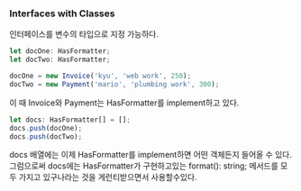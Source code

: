 ### Interfaces with Classes

인터페이스를 변수의 타입으로 지정 가능하다.

```typescript
let docOne: HasFormatter;
let docTwo: HasFormatter;

docOne = new Invoice('kyu', 'web work', 250);
docTwo = new Payment('mario', 'plumbing work', 300);
``` 

이 때 Invoice와 Payment는 HasFormatter를 implement하고 있다.


```typescript
let docs: HasFormatter[] = [];
docs.push(docOne);
docs.push(docTwo);
```

docs 배열에는 이제 HasFormatter를 implement하면 어떤 객체든지 들어올 수 있다.
그럼으로써 docs에는 HasFormatter가 구현하고있는 format(): string; 메서드를 
모두 가지고 있구나라는 것을 게런티받으면서 사용할수있다.



